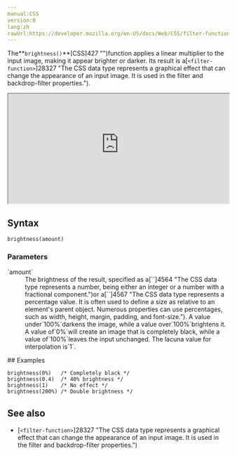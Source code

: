 ```yaml
---
manual:CSS
version:0
lang:zh
rawUrl:https://developer.mozilla.org/en-US/docs/Web/CSS/filter-function/brightness
---
```






The**`brightness()`**[CSS]427 "")function applies a linear multiplier to the input image, making it appear brighter or darker. Its result is a[`<filter-function>`]28327 "The <filter-function> CSS data type represents a graphical effect that can change the appearance of an input image. It is used in the filter and backdrop-filter properties.").

<iframe src='https://interactive-examples.mdn.mozilla.net/pages/css/function-brightness.html' width='100%' height='250'></iframe>

## Syntax<a name="Syntax"></a>

```
brightness(amount)
```

### Parameters<a name="Parameters"></a>
<dl><dt id=''>`amount`</dt><dd>The brightness of the result, specified as a[`<number>`]4564 "The <number> CSS data type represents a number, being either an integer or a number with a fractional component.")or a[`<percentage>`]4567 "The <percentage> CSS data type represents a percentage value. It is often used to define a size as relative to an element's parent object. Numerous properties can use percentages, such as width, height, margin, padding, and font-size."). A value under`100%`darkens the image, while a value over`100%`brightens it. A value of`0%`will create an image that is completely black, while a value of`100%`leaves the input unchanged. The lacuna value for interpolation is`1`.</dd></dl>
## Examples<a name="Examples"></a>

```
brightness(0%)   /* Completely black */
brightness(0.4)  /* 40% brightness */
brightness(1)    /* No effect */
brightness(200%) /* Double brightness */
```

## See also<a name="See_also"></a>

* [`<filter-function>`]28327 "The <filter-function> CSS data type represents a graphical effect that can change the appearance of an input image. It is used in the filter and backdrop-filter properties.")



